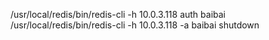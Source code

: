 /usr/local/redis/bin/redis-cli -h 10.0.3.118
auth baibai
/usr/local/redis/bin/redis-cli -h 10.0.3.118 -a baibai shutdown
